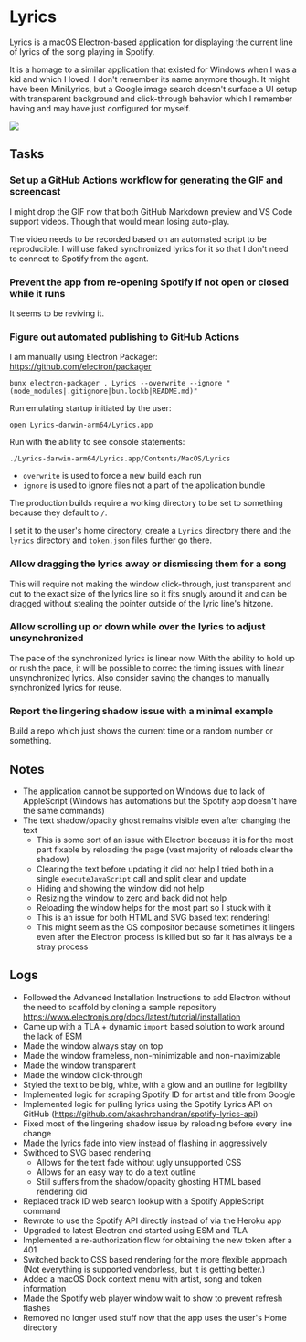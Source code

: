 # Lyrics

Lyrics is a macOS Electron-based application for displaying the current line of
lyrics of the song playing in Spotify.

It is a homage to a similar application that existed for Windows when I was a
kid and which I loved.
I don't remember its name anymore though.
It might have been MiniLyrics, but a Google image search doesn't surface a UI
setup with transparent background and click-through behavior which I remember
having and may have just configured for myself.

![](lyrics.gif)

## Tasks

### Set up a GitHub Actions workflow for generating the GIF and screencast

I might drop the GIF now that both GitHub Markdown preview and VS Code support
videos.
Though that would mean losing auto-play.

The video needs to be recorded based on an automated script to be reproducible.
I will use faked synchronized lyrics for it so that I don't need to connect to
Spotify from the agent.

### Prevent the app from re-opening Spotify if not open or closed while it runs

It seems to be reviving it.

### Figure out automated publishing to GitHub Actions

I am manually using Electron Packager:
https://github.com/electron/packager

```
bunx electron-packager . Lyrics --overwrite --ignore "(node_modules|.gitignore|bun.lockb|README.md)"
```

Run emulating startup initiated by the user:

```
open Lyrics-darwin-arm64/Lyrics.app
```

Run with the ability to see console statements:

```
./Lyrics-darwin-arm64/Lyrics.app/Contents/MacOS/Lyrics
```

- `overwrite` is used to force a new build each run
- `ignore` is used to ignore files not a part of the application bundle

The production builds require a working directory to be set to something because
they default to `/`.

I set it to the user's home directory, create a `Lyrics` directory there and the
`lyrics` directory and `token.json` files further go there.

### Allow dragging the lyrics away or dismissing them for a song

This will require not making the window click-through, just transparent and cut
to the exact size of the lyrics line so it fits snugly around it and can be
dragged without stealing the pointer outside of the lyric line's hitzone.

### Allow scrolling up or down while over the lyrics to adjust unsynchronized

The pace of the synchronized lyrics is linear now.
With the ability to hold up or rush the pace, it will be possible to correc the
timing issues with linear unsynchronized lyrics.
Also consider saving the changes to manually synchronized lyrics for reuse.

### Report the lingering shadow issue with a minimal example

Build a repo which just shows the current time or a random number or something.

## Notes

- The application cannot be supported on Windows due to lack of AppleScript
  (Windows has automations but the Spotify app doesn't have the same commands)
- The text shadow/opacity ghost remains visible even after changing the text
  - This is some sort of an issue with Electron because it is for the most part
    fixable by reloading the page (vast majority of reloads clear the shadow)
  - Clearing the text before updating it did not help
    I tried both in a single `executeJavaScript` call and split clear and update
  - Hiding and showing the window did not help
  - Resizing the window to zero and back did not help
  - Reloading the window helps for the most part so I stuck with it
  - This is an issue for both HTML and SVG based text rendering!
  - This might seem as the OS compositor because sometimes it lingers even after
    the Electron process is killed but so far it has always be a stray process

## Logs

- Followed the Advanced Installation Instructions to add Electron without the
  need to scaffold by cloning a sample repository
  https://www.electronjs.org/docs/latest/tutorial/installation
- Came up with a TLA + dynamic `import` based solution to work around the lack
  of ESM
- Made the window always stay on top
- Made the window frameless, non-minimizable and non-maximizable
- Made the window transparent
- Made the window click-through
- Styled the text to be big, white, with a glow and an outline for legibility
- Implemented logic for scraping Spotify ID for artist and title from Google
- Implemented logic for pulling lyrics using the Spotify Lyrics API on GitHub
  (https://github.com/akashrchandran/spotify-lyrics-api)
- Fixed most of the lingering shadow issue by reloading before every line change
- Made the lyrics fade into view instead of flashing in aggressively
- Swithced to SVG based rendering
  - Allows for the text fade without ugly unsupported CSS
  - Allows for an easy way to do a text outline
  - Still suffers from the shadow/opacity ghosting HTML based rendering did
- Replaced track ID web search lookup with a Spotify AppleScript command
- Rewrote to use the Spotify API directly instead of via the Heroku app
- Upgraded to latest Electron and started using ESM and TLA
- Implemented a re-authorization flow for obtaining the new token after a 401
- Switched back to CSS based rendering for the more flexible approach
  (Not everything is supported vendorless, but it is getting better.)
- Added a macOS Dock context menu with artist, song and token information
- Made the Spotify web player window wait to show to prevent refresh flashes
- Removed no longer used stuff now that the app uses the user's Home directory
